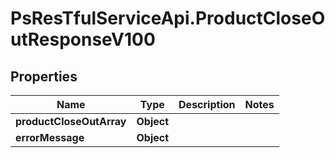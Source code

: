 # PsResTfulServiceApi.ProductCloseOutResponseV100

## Properties
Name | Type | Description | Notes
------------ | ------------- | ------------- | -------------
**productCloseOutArray** | **Object** |  | 
**errorMessage** | **Object** |  | 
